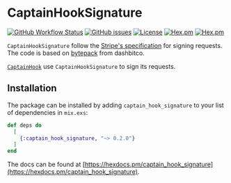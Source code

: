 # CaptainHookSignature

[![GitHub Workflow Status](https://img.shields.io/github/workflow/status/annatel/captain_hook_signature/CI?cacheSeconds=3600&style=flat-square)](https://github.com/annatel/captain_hook_signature/actions) [![GitHub issues](https://img.shields.io/github/issues-raw/annatel/captain_hook_signature?style=flat-square&cacheSeconds=3600)](https://github.com/annatel/captain_hook_signature/issues) [![License](https://img.shields.io/badge/license-MIT-brightgreen.svg?cacheSeconds=3600?style=flat-square)](http://opensource.org/licenses/MIT) [![Hex.pm](https://img.shields.io/hexpm/v/captain_hook_signature?style=flat-square)](https://hex.pm/packages/captain_hook_signature) [![Hex.pm](https://img.shields.io/hexpm/dt/captain_hook_signature?style=flat-square)](https://hex.pm/packages/captain_hook_signature)

`CaptainHookSignature` follow the [Stripe's specification](https://stripe.com/docs/webhooks/signatures#verify-manually) for signing requests.
The code is based on [bytepack](https://github.com/dashbitco/bytepack_archive) from dashbitco.

[`CaptainHook`](https://github.com/annatel/captain_hook) use `CaptainHookSignature` to sign its requests.

## Installation

The package can be installed by adding `captain_hook_signature` to your list of dependencies in `mix.exs`:

```elixir
def deps do
  [
    {:captain_hook_signature, "~> 0.2.0"}
  ]
end
```

The docs can be found at [https://hexdocs.pm/captain_hook_signature](https://hexdocs.pm/captain_hook_signature).

